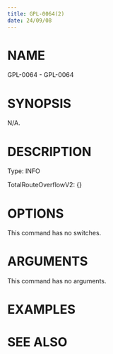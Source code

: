 ```yaml
---
title: GPL-0064(2)
date: 24/09/08
---
```


# NAME

GPL-0064 - GPL-0064

# SYNOPSIS

N/A.

# DESCRIPTION

Type: INFO

TotalRouteOverflowV2: {}

# OPTIONS

This command has no switches.

# ARGUMENTS

This command has no arguments.

# EXAMPLES

# SEE ALSO
